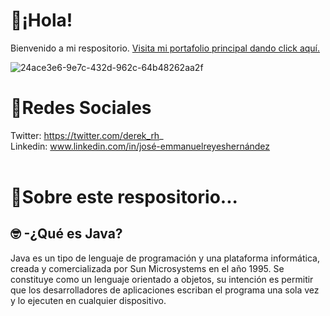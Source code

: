# 📍¡Hola!
Bienvenido a mi respositorio. 
<a href="https://emmanuel-rh.github.io/bookletpython.github.io/">Visita mi portafolio principal dando click aquí.</a>

![24ace3e6-9e7c-432d-962c-64b48262aa2f](https://user-images.githubusercontent.com/112723617/197632207-87df54e1-8a7e-4b72-a323-dcd22940cc56.png)

# 📍Redes Sociales

Twitter: https://twitter.com/derek_rh_ <br>
Linkedin: www.linkedin.com/in/josé-emmanuelreyeshernández <br> <br>

# 📍Sobre este respositorio...
<h2>🤓 -¿Qué es Java?</h2> 
Java es un tipo de lenguaje de programación y una plataforma informática, creada y comercializada por Sun Microsystems en el año 1995. Se constituye como un lenguaje orientado a objetos, su intención es permitir que los desarrolladores de aplicaciones escriban el programa una sola vez y lo ejecuten en cualquier dispositivo.
